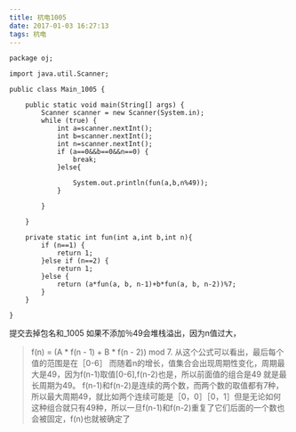 ```yaml
---
title: 杭电1005
date: 2017-01-03 16:27:13
tags: 杭电
---
```

```
package oj;

import java.util.Scanner;

public class Main_1005 {

	public static void main(String[] args) {
		Scanner scanner = new Scanner(System.in);
		while (true) {
			int a=scanner.nextInt();
			int b=scanner.nextInt();
			int n=scanner.nextInt();
			if (a==0&&b==0&&n==0) {
				break;
			}else{
				
				System.out.println(fun(a,b,n%49));
			}
			
		}

	}
	
	private static int fun(int a,int b,int n){
		if (n==1) {
			return 1;
		}else if (n==2) {
			return 1;
		}else {
			return (a*fun(a, b, n-1)+b*fun(a, b, n-2))%7;
		}
	}

}
```
提交去掉包名和_1005
如果不添加％49会堆栈溢出，因为n值过大，
>f(n) = (A * f(n - 1) + B * f(n - 2)) mod 7.
从这个公式可以看出，最后每个值的范围是在［0-6］
而随着n的增长，值集合会出现周期性变化，周期最大是49，因为f(n-1)取值[0-6],f(n-2)也是，所以前面值的组合是49
就是最长周期为49。
f(n-1)和f(n-2)是连续的两个数，而两个数的取值都有7种，所以最大周期49，就比如两个连续可能是［0，0］［0，1］但是无论如何
这种组合就只有49种，所以一旦f(n-1)和f(n-2)重复了它们后面的一个数也会被固定，f(n)也就被确定了














